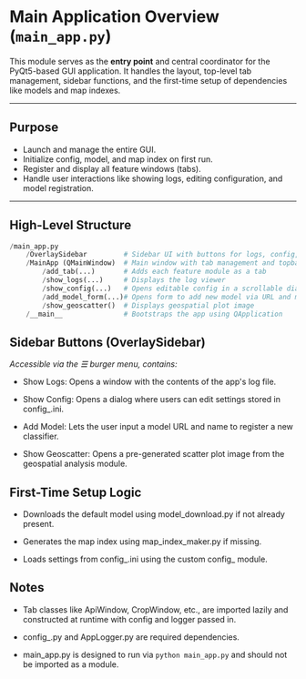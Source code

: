 # Main Application Overview (`main_app.py`)

This module serves as the **entry point** and central coordinator for the PyQt5-based GUI application. It handles the layout, top-level tab management, sidebar functions, and the first-time setup of dependencies like models and map indexes.

---

## Purpose

- Launch and manage the entire GUI.
- Initialize config, model, and map index on first run.
- Register and display all feature windows (tabs).
- Handle user interactions like showing logs, editing configuration, and model registration.

---

## High-Level Structure

```python
/main_app.py
    /OverlaySidebar         # Sidebar UI with buttons for logs, config, models, and map view
    /MainApp (QMainWindow)  # Main window with tab management and topbar
        /add_tab(...)       # Adds each feature module as a tab
        /show_logs(...)     # Displays the log viewer
        /show_config(...)   # Opens editable config in a scrollable dialog
        /add_model_form(...)# Opens form to add new model via URL and metadata
        /show_geoscatter()  # Displays geospatial plot image
    /__main__               # Bootstraps the app using QApplication
```
## Sidebar Buttons (OverlaySidebar)
*Accessible via the ☰ burger menu, contains:*

- Show Logs: Opens a window with the contents of the app's log file.

- Show Config: Opens a dialog where users can edit settings stored in config_.ini.

- Add Model: Lets the user input a model URL and name to register a new classifier.

- Show Geoscatter: Opens a pre-generated scatter plot image from the geospatial analysis module.

## First-Time Setup Logic

- Downloads the default model using model_download.py if not already present.

- Generates the map index using map_index_maker.py if missing.

- Loads settings from config_.ini using the custom config_ module.

## Notes

- Tab classes like ApiWindow, CropWindow, etc., are imported lazily and constructed at runtime with config and logger passed in.

- config_.py and AppLogger.py are required dependencies.

- main_app.py is designed to run via `python main_app.py` and should not be imported as a module.